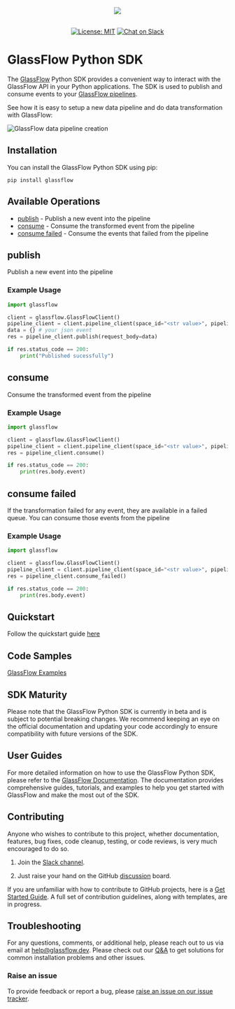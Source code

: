 <div align="center">
  <img src="https://learn.glassflow.dev/~gitbook/image?url=https:%2F%2F3630921082-files.gitbook.io%2F%7E%2Ffiles%2Fv0%2Fb%2Fgitbook-x-prod.appspot.com%2Fo%2Fspaces%252FpRyi93X0Jn9wrh2Z4Ffm%252Flogo%252Fj4ZLY66JC4CCI0kp4Tcl%252FBlue.png%3Falt=media%26token=824ab2c7-e9a7-4b53-bd9a-375650951fc1&width=128&dpr=2&quality=100&sign=312af88abf1a93b897726483f4d86c2733192ab70b94b68ba438f6c85caf7e1a" /><br /><br />
</div>
<p align="center">
        <a href="https://github.com/glassflow/glassflow-python-sdk/blob/main/LICENSE.md">
        <img src="https://img.shields.io/badge/license-MIT-blue.svg" alt="License: MIT"/></a>
<a href="https://join.slack.com/t/glassflowhub/shared_invite/zt-2g3s6nhci-bb8cXP9g9jAQ942gHP5tqg">
        <img src="https://img.shields.io/badge/slack-join-community?logo=slack&amp;logoColor=white&amp;style=flat"
            alt="Chat on Slack"></a>

# GlassFlow Python SDK

The [GlassFlow](https://www.glassflow.dev/) Python SDK provides a convenient way to interact with the GlassFlow API in your Python applications. The SDK is used to publish and consume events to your [GlassFlow pipelines](https://learn.glassflow.dev/docs/concepts/pipeline-configuration).

See how it is easy to setup a new data pipeline and do data transformation with GlassFlow:

![GlassFlow data pipeline creation](/assets/GlassFlow%20quickstart.gif)

## Installation

You can install the GlassFlow Python SDK using pip:

```shell
pip install glassflow
```

## Available Operations

* [publish](#publish) - Publish a new event into the pipeline
* [consume](#consume) - Consume the transformed event from the pipeline
* [consume failed](#consume-failed) - Consume the events that failed from the pipeline


## publish

Publish a new event into the pipeline

### Example Usage

```python
import glassflow

client = glassflow.GlassFlowClient()
pipeline_client = client.pipeline_client(space_id="<str value>", pipeline_id="<str value", pipeline_access_token="<str value>")
data = {} # your json event
res = pipeline_client.publish(request_body=data)

if res.status_code == 200:
    print("Published sucessfully")
```


## consume

Consume the transformed event from the pipeline

### Example Usage

```python
import glassflow

client = glassflow.GlassFlowClient()
pipeline_client = client.pipeline_client(space_id="<str value>", pipeline_id="<str value", pipeline_access_token="<str value>")
res = pipeline_client.consume()

if res.status_code == 200:
    print(res.body.event)
```

## consume failed

If the transformation failed for any event, they are available in a failed queue. You can consume those events from the pipeline

### Example Usage

```python
import glassflow

client = glassflow.GlassFlowClient()
pipeline_client = client.pipeline_client(space_id="<str value>", pipeline_id="<str value", pipeline_access_token="<str value>")
res = pipeline_client.consume_failed()

if res.status_code == 200:
    print(res.body.event)
```


## Quickstart

Follow the quickstart guide [here](https://learn.glassflow.dev/docs/get-started/quickstart)

## Code Samples

[GlassFlow Examples](https://github.com/glassflow/glassflow-examples)

## SDK Maturity

Please note that the GlassFlow Python SDK is currently in beta and is subject to potential breaking changes. We recommend keeping an eye on the official documentation and updating your code accordingly to ensure compatibility with future versions of the SDK.


## User Guides

For more detailed information on how to use the GlassFlow Python SDK, please refer to the [GlassFlow Documentation]([https://learn.glassflow.dev](https://learn.glassflow.dev/docs)). The documentation provides comprehensive guides, tutorials, and examples to help you get started with GlassFlow and make the most out of the SDK.

## Contributing

Anyone who wishes to contribute to this project, whether documentation, features, bug fixes, code cleanup, testing, or code reviews, is very much encouraged to do so.

1. Join the [Slack channel](https://join.slack.com/t/glassflowhub/shared_invite/zt-2g3s6nhci-bb8cXP9g9jAQ942gHP5tqg).

2. Just raise your hand on the GitHub [discussion](https://github.com/glassflow/glassflow-python-sdk/discussions) board.

If you are unfamiliar with how to contribute to GitHub projects, here is a [Get Started Guide](https://docs.github.com/en/get-started/quickstart/contributing-to-projects). A full set of contribution guidelines, along with templates, are in progress.

## Troubleshooting

For any questions, comments, or additional help, please reach out to us via email at [help@glassflow.dev](mailto:help@glassflow.dev).
Please check out our [Q&A](https://github.com/glassflow/glassflow-python-sdk/discussions/categories/q-a) to get solutions for common installation problems and other issues.

### Raise an issue

To provide feedback or report a bug, please [raise an issue on our issue tracker](https://github.com/glassflow/glassflow-python-sdk/issues).
